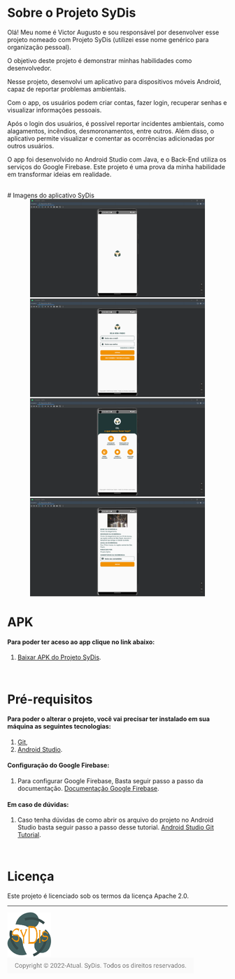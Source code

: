 # Sobre o Projeto SyDis

Olá! Meu nome é Victor Augusto e sou responsável por desenvolver esse projeto nomeado com Projeto SyDis (utilizei esse nome genérico para organização pessoal).

O objetivo deste projeto é demonstrar minhas habilidades como desenvolvedor.

Nesse projeto, desenvolvi um aplicativo para dispositivos móveis Android, capaz de reportar problemas ambientais.

Com o app, os usuários podem criar contas, fazer login, recuperar senhas e visualizar informações pessoais.

Após o login dos usuários, é possível reportar incidentes ambientais, como alagamentos, incêndios, desmoronamentos, entre outros. Além disso, o aplicativo permite visualizar e comentar as ocorrências adicionadas por outros usuários.

O app foi desenvolvido no Android Studio com Java, e o Back-End utiliza os serviços do Google Firebase. Este projeto é uma prova da minha habilidade em transformar ideias em realidade.

</br>
# Imagens do aplicativo SyDis

<div align="center">
<img src="https://github.com/VictorAugustoRodriguesGomes/Projeto_SyDis/blob/main/Imagem%20do%20aplicativo%20SyDis/img1.png" width="400"/>

<img src="https://github.com/VictorAugustoRodriguesGomes/Projeto_SyDis/blob/main/Imagem%20do%20aplicativo%20SyDis/img2.png" width="400"/>

<img src="https://github.com/VictorAugustoRodriguesGomes/Projeto_SyDis/blob/main/Imagem%20do%20aplicativo%20SyDis/img3.png" width="400"/>

<img src="https://github.com/VictorAugustoRodriguesGomes/Projeto_SyDis/blob/main/Imagem%20do%20aplicativo%20SyDis/img4.png" width="400"/>

</div>

# APK 
#### Para poder ter aceso ao app clique no link abaixo: 
1. [Baixar APK do Projeto SyDis](https://github.com/VictorAugustoRodriguesGomes/Projeto_SyDis/tree/main/APK%20do%20projeto%20SyDis).

</br>

# Pré-requisitos 
#### Para poder o alterar o projeto, você vai precisar ter instalado em sua máquina as seguintes tecnologias:
1. [Git](https://git-scm.com),
2. [Android Studio](https://developer.android.com/studio?hl=pt-br).

#### Configuração do Google Firebase:
1. Para configurar Google Firebase, Basta seguir passo a passo da documentação. [Documentação Google Firebase](https://firebase.google.com/docs/android/setup?hl=pt).

#### Em caso de dúvidas:
1. Caso tenha dúvidas de como abrir os arquivo do projeto no Android Studio basta seguir passo a passo desse tutorial. [Android Studio Git Tutorial](https://javapapers.com/android/android-studio-git-tutorial/).

</br>

# Licença

Este projeto é licenciado sob os termos da licença Apache 2.0.

---------

<img src="https://github.com/VictorAugustoRodriguesGomes/Projeto_SyDis/blob/main/Imagem%20do%20aplicativo%20SyDis/img6.png" width="100"/>

<img src="https://github.com/VictorAugustoRodriguesGomes/Projeto_SyDis/blob/main/Imagem%20do%20aplicativo%20SyDis/img5.png"/>


